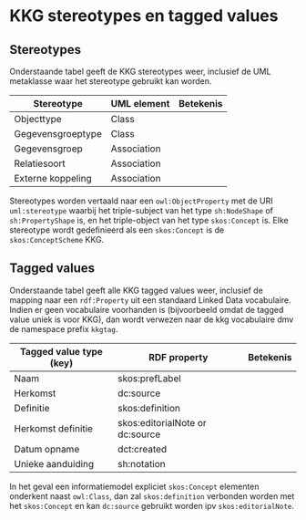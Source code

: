 # KKG stereotypes en tagged values

## Stereotypes
Onderstaande tabel geeft de KKG stereotypes weer, inclusief de UML metaklasse waar het stereotype gebruikt kan worden.

| Stereotype | UML element | Betekenis
|------------|-------------|-------------
| Objecttype | Class |
| Gegevensgroeptype | Class |
| Gegevensgroep | Association |
| Relatiesoort | Association |
| Externe koppeling | Association |

Stereotypes worden vertaald naar een `owl:ObjectProperty` met de URI `uml:stereotype` waarbij het triple-subject van het type `sh:NodeShape` of `sh:PropertyShape` is, en het triple-object van het type `skos:Concept` is. Elke stereotype wordt gedefinieerd als een `skos:Concept` is de `skos:ConceptScheme` KKG.

## Tagged values
Onderstaande tabel geeft alle KKG tagged values weer, inclusief de mapping naar een `rdf:Property` uit een standaard Linked Data vocabulaire. Indien er geen vocabulaire voorhanden is (bijvoorbeeld omdat de tagged value uniek is voor KKG), dan wordt verwezen naar de kkg vocabulaire dmv de namespace prefix `kkgtag`.

| Tagged value type (key) | RDF property | Betekenis
|-------------------------|--------------|-----------
| Naam | skos:prefLabel |
| Herkomst | dc:source |
| Definitie | skos:definition |
| Herkomst definitie | skos:editorialNote or dc:source |
| Datum opname | dct:created |
| Unieke aanduiding | sh:notation |

In het geval een informatiemodel expliciet `skos:Concept` elementen onderkent naast `owl:Class`, dan zal `skos:definition` verbonden worden met het `skos:Concept` en kan `dc:source` gebruikt worden ipv `skos:editorialNote`.